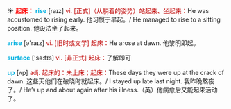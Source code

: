 ☀ <font color="red">**起床：**</font>
<font color="sky blue">**rise**</font> [raɪz] 
<font color="#c00000">vi. [正式]（从躺着的姿势）站起来、坐起来：</font>He was accustomed to rising early. 他习惯于早起。/ He managed to rise to a sitting position. 他设法坐了起来。

<font color="sky blue">**arise**</font> [ə'raɪz] 
<font color="#c00000">vi. [旧时或文学] 起床：</font>He arose at dawn. 他黎明即起。

<font color="sky blue">**surface**</font> ['sə:fɪs] 
<font color="#c00000">vi. [非正式] 起床：</font>了解即可

<font color="sky blue">**up**</font> [ʌp] 
<font color="#c00000">adj. 起床的：未上床；起床：</font>These days they were up at the crack of dawn. 这些天他们在破晓时就起床。/ I stayed up late last night. 我昨晚熬夜了。/ He’s up and about again after his illness.（英）他病愈后又能起来活动了。
